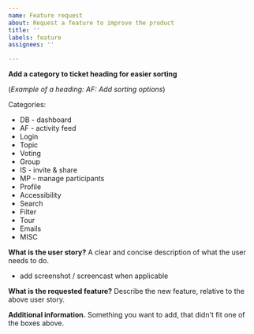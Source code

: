 ```yaml
---
name: Feature request
about: Request a feature to improve the product
title: ''
labels: feature
assignees: ''

---
```


**Add a category to ticket heading for easier sorting**

(*Example of a heading: AF: Add sorting options*)

Categories: 
- DB - dashboard
- AF - activity feed
- Login
- Topic
- Voting
- Group
- IS - invite & share
- MP - manage participants
- Profile
- Accessibility
- Search
- Filter
- Tour
- Emails
- MISC

**What is the user story?**
A clear and concise description of what the user needs to do.
+ add screenshot / screencast when applicable

**What is the requested feature?**
Describe the new feature, relative to the above user story.

**Additional information.**
Something you want to add, that didn't fit one of the boxes above.
